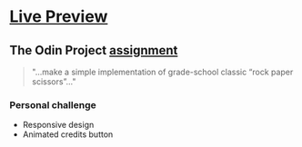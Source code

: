 # <a href="https://birds-chirping.github.io/rock-paper-scissors/">Live Preview</a>

## The Odin Project <a href="https://www.theodinproject.com/lessons/foundations-rock-paper-scissors">assignment</a>
> "...make a simple implementation of grade-school classic “rock paper scissors”..."

### Personal challenge
- Responsive design
- Animated credits button
